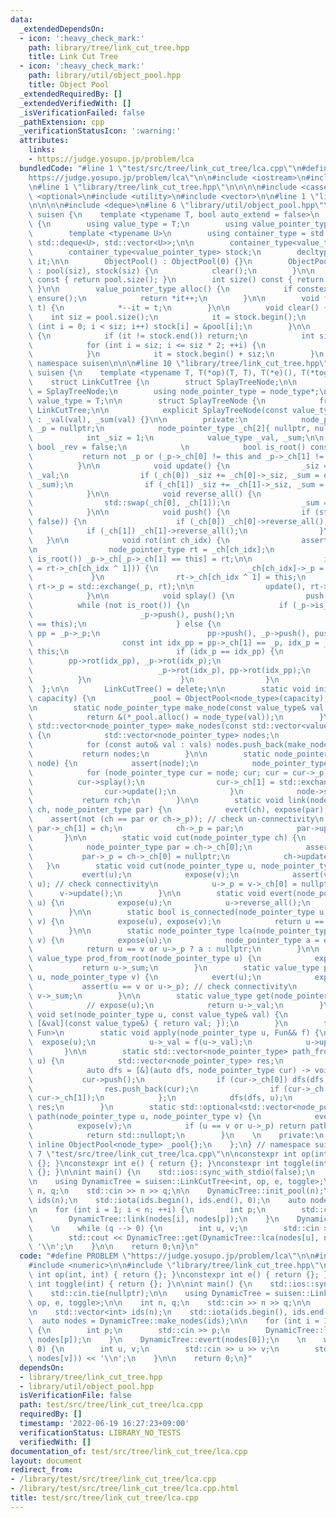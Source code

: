 ```yaml
---
data:
  _extendedDependsOn:
  - icon: ':heavy_check_mark:'
    path: library/tree/link_cut_tree.hpp
    title: Link Cut Tree
  - icon: ':heavy_check_mark:'
    path: library/util/object_pool.hpp
    title: Object Pool
  _extendedRequiredBy: []
  _extendedVerifiedWith: []
  _isVerificationFailed: false
  _pathExtension: cpp
  _verificationStatusIcon: ':warning:'
  attributes:
    links:
    - https://judge.yosupo.jp/problem/lca
  bundledCode: "#line 1 \"test/src/tree/link_cut_tree/lca.cpp\"\n#define PROBLEM \"\
    https://judge.yosupo.jp/problem/lca\"\n\n#include <iostream>\n#include <numeric>\n\
    \n#line 1 \"library/tree/link_cut_tree.hpp\"\n\n\n\n#include <cassert>\n#include\
    \ <optional>\n#include <utility>\n#include <vector>\n\n#line 1 \"library/util/object_pool.hpp\"\
    \n\n\n\n#include <deque>\n#line 6 \"library/util/object_pool.hpp\"\n\nnamespace\
    \ suisen {\n    template <typename T, bool auto_extend = false>\n    struct ObjectPool\
    \ {\n        using value_type = T;\n        using value_pointer_type = T*;\n\n\
    \        template <typename U>\n        using container_type = std::conditional_t<auto_extend,\
    \ std::deque<U>, std::vector<U>>;\n\n        container_type<value_type> pool;\n\
    \        container_type<value_pointer_type> stock;\n        decltype(stock.begin())\
    \ it;\n\n        ObjectPool() : ObjectPool(0) {}\n        ObjectPool(int siz)\
    \ : pool(siz), stock(siz) {\n            clear();\n        }\n\n        int capacity()\
    \ const { return pool.size(); }\n        int size() const { return it - stock.begin();\
    \ }\n\n        value_pointer_type alloc() {\n            if constexpr (auto_extend)\
    \ ensure();\n            return *it++;\n        }\n\n        void free(value_pointer_type\
    \ t) {\n            *--it = t;\n        }\n\n        void clear() {\n        \
    \    int siz = pool.size();\n            it = stock.begin();\n            for\
    \ (int i = 0; i < siz; i++) stock[i] = &pool[i];\n        }\n\n        void ensure()\
    \ {\n            if (it != stock.end()) return;\n            int siz = stock.size();\n\
    \            for (int i = siz; i <= siz * 2; ++i) {\n                stock.push_back(&pool.emplace_back());\n\
    \            }\n            it = stock.begin() + siz;\n        }\n    };\n} //\
    \ namespace suisen\n\n\n#line 10 \"library/tree/link_cut_tree.hpp\"\n\nnamespace\
    \ suisen {\n    template <typename T, T(*op)(T, T), T(*e)(), T(*toggle)(T)>\n\
    \    struct LinkCutTree {\n        struct SplayTreeNode;\n\n        using node_type\
    \ = SplayTreeNode;\n        using node_pointer_type = node_type*;\n        using\
    \ value_type = T;\n\n        struct SplayTreeNode {\n            friend struct\
    \ LinkCutTree;\n\n            explicit SplayTreeNode(const value_type& val = e())\
    \ : _val(val), _sum(val) {}\n\n        private:\n            node_pointer_type\
    \ _p = nullptr;\n            node_pointer_type _ch[2]{ nullptr, nullptr };\n\n\
    \            int _siz = 1;\n            value_type _val, _sum;\n\n           \
    \ bool _rev = false;\n            \n            bool is_root() const {\n     \
    \           return not _p or (_p->_ch[0] != this and _p->_ch[1] != this);\n  \
    \          }\n\n            void update() {\n                _siz = 1, _sum =\
    \ _val;\n                if (_ch[0]) _siz += _ch[0]->_siz, _sum = op(_ch[0]->_sum,\
    \ _sum);\n                if (_ch[1]) _siz += _ch[1]->_siz, _sum = op(_sum, _ch[1]->_sum);\n\
    \            }\n\n            void reverse_all() {\n                _rev ^= true;\n\
    \                std::swap(_ch[0], _ch[1]);\n                _sum = toggle(_sum);\n\
    \            }\n\n            void push() {\n                if (std::exchange(_rev,\
    \ false)) {\n                    if (_ch[0]) _ch[0]->reverse_all();\n        \
    \            if (_ch[1]) _ch[1]->reverse_all();\n                }\n         \
    \   }\n\n            void rot(int ch_idx) {\n                assert(_ch[ch_idx]);\n\
    \n                node_pointer_type rt = _ch[ch_idx];\n                if (not\
    \ is_root()) _p->_ch[_p->_ch[1] == this] = rt;\n\n                if ((_ch[ch_idx]\
    \ = rt->_ch[ch_idx ^ 1])) {\n                    _ch[ch_idx]->_p = this;\n   \
    \             }\n                rt->_ch[ch_idx ^ 1] = this;\n               \
    \ rt->_p = std::exchange(_p, rt);\n\n                update(), rt->update();\n\
    \            }\n\n            void splay() {\n                push();\n      \
    \          while (not is_root()) {\n                    if (_p->is_root()) {\n\
    \                        _p->push(), push();\n                        _p->rot(_p->_ch[1]\
    \ == this);\n                    } else {\n                        node_pointer_type\
    \ pp = _p->_p;\n                        pp->push(), _p->push(), push();\n    \
    \                    const int idx_pp = pp->_ch[1] == _p, idx_p = _p->_ch[1] ==\
    \ this;\n                        if (idx_p == idx_pp) {\n                    \
    \        pp->rot(idx_pp), _p->rot(idx_p);\n                        } else {\n\
    \                            _p->rot(idx_p), pp->rot(idx_pp);\n              \
    \          }\n                    }\n                }\n            }\n      \
    \  };\n\n        LinkCutTree() = delete;\n\n        static void init_pool(int\
    \ capacity) {\n            _pool = ObjectPool<node_type>(capacity);\n        }\n\
    \n        static node_pointer_type make_node(const value_type& val = e()) {\n\
    \            return &(*_pool.alloc() = node_type(val));\n        }\n        static\
    \ std::vector<node_pointer_type> make_nodes(const std::vector<value_type>& vals)\
    \ {\n            std::vector<node_pointer_type> nodes;\n            nodes.reserve(vals.size());\n\
    \            for (const auto& val : vals) nodes.push_back(make_node(val));\n \
    \           return nodes;\n        }\n\n        static node_pointer_type expose(node_pointer_type\
    \ node) {\n            assert(node);\n            node_pointer_type rch = nullptr;\n\
    \            for (node_pointer_type cur = node; cur; cur = cur->_p) {\n      \
    \          cur->splay();\n                cur->_ch[1] = std::exchange(rch, cur);\n\
    \                cur->update();\n            }\n            node->splay();\n \
    \           return rch;\n        }\n\n        static void link(node_pointer_type\
    \ ch, node_pointer_type par) {\n            evert(ch), expose(par);\n        \
    \    assert(not (ch == par or ch->_p)); // check un-connectivity\n           \
    \ par->_ch[1] = ch;\n            ch->_p = par;\n            par->update();\n \
    \       }\n\n        static void cut(node_pointer_type ch) {\n            expose(ch);\n\
    \            node_pointer_type par = ch->_ch[0];\n            assert(par);\n \
    \           par->_p = ch->_ch[0] = nullptr;\n            ch->update();\n     \
    \   }\n        static void cut(node_pointer_type u, node_pointer_type v) {\n \
    \           evert(u);\n            expose(v);\n            assert(v->_ch[0] ==\
    \ u); // check connectivity\n            u->_p = v->_ch[0] = nullptr;\n      \
    \      v->update();\n        }\n\n        static void evert(node_pointer_type\
    \ u) {\n            expose(u);\n            u->reverse_all();\n            u->push();\n\
    \        }\n\n        static bool is_connected(node_pointer_type u, node_pointer_type\
    \ v) {\n            expose(u), expose(v);\n            return u == v or u->_p;\n\
    \        }\n\n        static node_pointer_type lca(node_pointer_type u, node_pointer_type\
    \ v) {\n            expose(u);\n            node_pointer_type a = expose(v);\n\
    \            return u == v or u->_p ? a : nullptr;\n        }\n\n        static\
    \ value_type prod_from_root(node_pointer_type u) {\n            expose(u);\n \
    \           return u->_sum;\n        }\n        static value_type prod(node_pointer_type\
    \ u, node_pointer_type v) {\n            evert(u);\n            expose(v);\n \
    \           assert(u == v or u->_p); // check connectivity\n            return\
    \ v->_sum;\n        }\n\n        static value_type get(node_pointer_type u) {\n\
    \            // expose(u);\n            return u->_val;\n        }\n        static\
    \ void set(node_pointer_type u, const value_type& val) {\n            apply(u,\
    \ [&val](const value_type&) { return val; });\n        }\n        template <typename\
    \ Fun>\n        static void apply(node_pointer_type u, Fun&& f) {\n          \
    \  expose(u);\n            u->_val = f(u->_val);\n            u->update();\n \
    \       }\n\n        static std::vector<node_pointer_type> path_from_root(node_pointer_type\
    \ u) {\n            std::vector<node_pointer_type> res;\n            expose(u);\n\
    \            auto dfs = [&](auto dfs, node_pointer_type cur) -> void {\n     \
    \           cur->push();\n                if (cur->_ch[0]) dfs(dfs, cur->_ch[0]);\n\
    \                res.push_back(cur);\n                if (cur->_ch[1]) dfs(dfs,\
    \ cur->_ch[1]);\n            };\n            dfs(dfs, u);\n            return\
    \ res;\n        }\n        static std::optional<std::vector<node_pointer_type>>\
    \ path(node_pointer_type u, node_pointer_type v) {\n            evert(u);\n  \
    \          expose(v);\n            if (u == v or u->_p) return path_from_root(v);\n\
    \            return std::nullopt;\n        }\n    \n    private:\n        static\
    \ inline ObjectPool<node_type> _pool{};\n    };\n} // namespace suisen\n\n\n#line\
    \ 7 \"test/src/tree/link_cut_tree/lca.cpp\"\n\nconstexpr int op(int, int) { return\
    \ {}; }\nconstexpr int e() { return {}; }\nconstexpr int toggle(int) { return\
    \ {}; }\n\nint main() {\n    std::ios::sync_with_stdio(false);\n    std::cin.tie(nullptr);\n\
    \n    using DynamicTree = suisen::LinkCutTree<int, op, e, toggle>;\n\n    int\
    \ n, q;\n    std::cin >> n >> q;\n\n    DynamicTree::init_pool(n);\n\n    std::vector<int>\
    \ ids(n);\n    std::iota(ids.begin(), ids.end(), 0);\n    auto nodes = DynamicTree::make_nodes(ids);\n\
    \n    for (int i = 1; i < n; ++i) {\n        int p;\n        std::cin >> p;\n\
    \        DynamicTree::link(nodes[i], nodes[p]);\n    }\n    DynamicTree::evert(nodes[0]);\n\
    \    \n    while (q --> 0) {\n        int u, v;\n        std::cin >> u >> v;\n\
    \        std::cout << DynamicTree::get(DynamicTree::lca(nodes[u], nodes[v])) <<\
    \ '\\n';\n    }\n\n    return 0;\n}\n"
  code: "#define PROBLEM \"https://judge.yosupo.jp/problem/lca\"\n\n#include <iostream>\n\
    #include <numeric>\n\n#include \"library/tree/link_cut_tree.hpp\"\n\nconstexpr\
    \ int op(int, int) { return {}; }\nconstexpr int e() { return {}; }\nconstexpr\
    \ int toggle(int) { return {}; }\n\nint main() {\n    std::ios::sync_with_stdio(false);\n\
    \    std::cin.tie(nullptr);\n\n    using DynamicTree = suisen::LinkCutTree<int,\
    \ op, e, toggle>;\n\n    int n, q;\n    std::cin >> n >> q;\n\n    DynamicTree::init_pool(n);\n\
    \n    std::vector<int> ids(n);\n    std::iota(ids.begin(), ids.end(), 0);\n  \
    \  auto nodes = DynamicTree::make_nodes(ids);\n\n    for (int i = 1; i < n; ++i)\
    \ {\n        int p;\n        std::cin >> p;\n        DynamicTree::link(nodes[i],\
    \ nodes[p]);\n    }\n    DynamicTree::evert(nodes[0]);\n    \n    while (q -->\
    \ 0) {\n        int u, v;\n        std::cin >> u >> v;\n        std::cout << DynamicTree::get(DynamicTree::lca(nodes[u],\
    \ nodes[v])) << '\\n';\n    }\n\n    return 0;\n}"
  dependsOn:
  - library/tree/link_cut_tree.hpp
  - library/util/object_pool.hpp
  isVerificationFile: false
  path: test/src/tree/link_cut_tree/lca.cpp
  requiredBy: []
  timestamp: '2022-06-19 16:27:23+09:00'
  verificationStatus: LIBRARY_NO_TESTS
  verifiedWith: []
documentation_of: test/src/tree/link_cut_tree/lca.cpp
layout: document
redirect_from:
- /library/test/src/tree/link_cut_tree/lca.cpp
- /library/test/src/tree/link_cut_tree/lca.cpp.html
title: test/src/tree/link_cut_tree/lca.cpp
---
```

